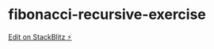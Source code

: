 # fibonacci-recursive-exercise

[Edit on StackBlitz ⚡️](https://stackblitz.com/edit/fibonacci-recursive-exercise)